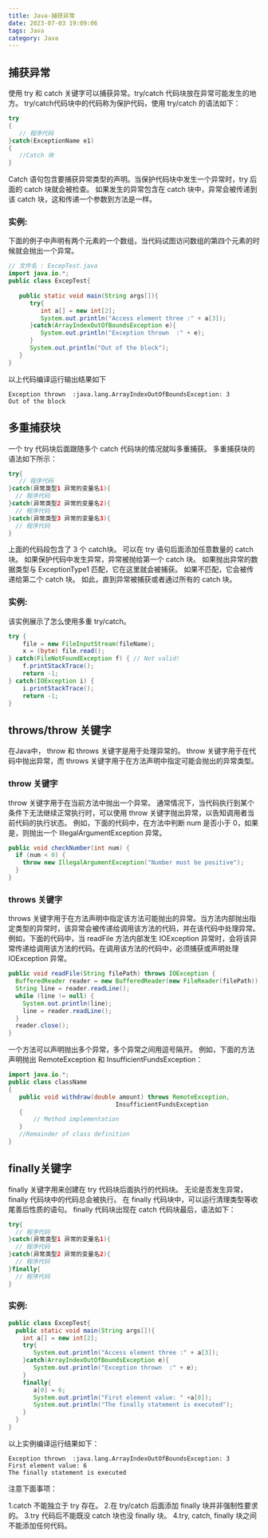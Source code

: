 ```yaml
---
title: Java-捕获异常
date: 2023-07-03 19:09:06
tags: Java
category: Java
---
```

## 捕获异常

使用 try 和 catch 关键字可以捕获异常。try/catch 代码块放在异常可能发生的地方。
try/catch代码块中的代码称为保护代码，使用 try/catch 的语法如下：
```java
try
{
   // 程序代码
}catch(ExceptionName e1)
{
   //Catch 块
}
```
Catch 语句包含要捕获异常类型的声明。当保护代码块中发生一个异常时，try 后面的 catch 块就会被检查。
如果发生的异常包含在 catch 块中，异常会被传递到该 catch 块，这和传递一个参数到方法是一样。
### 实例:
下面的例子中声明有两个元素的一个数组，当代码试图访问数组的第四个元素的时候就会抛出一个异常。
```java
// 文件名 : ExcepTest.java
import java.io.*;
public class ExcepTest{
 
   public static void main(String args[]){
      try{
         int a[] = new int[2];
         System.out.println("Access element three :" + a[3]);
      }catch(ArrayIndexOutOfBoundsException e){
         System.out.println("Exception thrown  :" + e);
      }
      System.out.println("Out of the block");
   }
}
```
以上代码编译运行输出结果如下
```
Exception thrown  :java.lang.ArrayIndexOutOfBoundsException: 3
Out of the block
```

## 多重捕获块
一个 try 代码块后面跟随多个 catch 代码块的情况就叫多重捕获。
多重捕获块的语法如下所示：
```java
try{
   // 程序代码
}catch(异常类型1 异常的变量名1){
  // 程序代码
}catch(异常类型2 异常的变量名2){
  // 程序代码
}catch(异常类型3 异常的变量名3){
  // 程序代码
}
```
上面的代码段包含了 3 个 catch块。
可以在 try 语句后面添加任意数量的 catch 块。
如果保护代码中发生异常，异常被抛给第一个 catch 块。
如果抛出异常的数据类型与 ExceptionType1 匹配，它在这里就会被捕获。
如果不匹配，它会被传递给第二个 catch 块。
如此，直到异常被捕获或者通过所有的 catch 块。
### 实例:
该实例展示了怎么使用多重 try/catch。
```java
try {
    file = new FileInputStream(fileName);
    x = (byte) file.read();
} catch(FileNotFoundException f) { // Not valid!
    f.printStackTrace();
    return -1;
} catch(IOException i) {
    i.printStackTrace();
    return -1;
}
```
## throws/throw 关键字
在Java中， throw 和 throws 关键字是用于处理异常的。
throw 关键字用于在代码中抛出异常，而 throws 关键字用于在方法声明中指定可能会抛出的异常类型。

### throw 关键字
throw 关键字用于在当前方法中抛出一个异常。
通常情况下，当代码执行到某个条件下无法继续正常执行时，可以使用 throw 关键字抛出异常，以告知调用者当前代码的执行状态。
例如，下面的代码中，在方法中判断 num 是否小于 0，如果是，则抛出一个 IllegalArgumentException 异常。
```java
public void checkNumber(int num) {
  if (num < 0) {
    throw new IllegalArgumentException("Number must be positive");
  }
}
```
### throws 关键字
throws 关键字用于在方法声明中指定该方法可能抛出的异常。当方法内部抛出指定类型的异常时，该异常会被传递给调用该方法的代码，并在该代码中处理异常。
例如，下面的代码中，当 readFile 方法内部发生 IOException 异常时，会将该异常传递给调用该方法的代码。在调用该方法的代码中，必须捕获或声明处理 IOException 异常。
```java
public void readFile(String filePath) throws IOException {
  BufferedReader reader = new BufferedReader(new FileReader(filePath));
  String line = reader.readLine();
  while (line != null) {
    System.out.println(line);
    line = reader.readLine();
  }
  reader.close();
}
```
一个方法可以声明抛出多个异常，多个异常之间用逗号隔开。
例如，下面的方法声明抛出 RemoteException 和 InsufficientFundsException：
```java
import java.io.*;
public class className
{
   public void withdraw(double amount) throws RemoteException,
                              InsufficientFundsException
   {
       // Method implementation
   }
   //Remainder of class definition
}
```
## finally关键字
finally 关键字用来创建在 try 代码块后面执行的代码块。
无论是否发生异常，finally 代码块中的代码总会被执行。
在 finally 代码块中，可以运行清理类型等收尾善后性质的语句。
finally 代码块出现在 catch 代码块最后，语法如下：
```java
try{
  // 程序代码
}catch(异常类型1 异常的变量名1){
  // 程序代码
}catch(异常类型2 异常的变量名2){
  // 程序代码
}finally{
  // 程序代码
}
```
### 实例:
```java
public class ExcepTest{
  public static void main(String args[]){
    int a[] = new int[2];
    try{
       System.out.println("Access element three :" + a[3]);
    }catch(ArrayIndexOutOfBoundsException e){
       System.out.println("Exception thrown  :" + e);
    }
    finally{
       a[0] = 6;
       System.out.println("First element value: " +a[0]);
       System.out.println("The finally statement is executed");
    }
  }
}
```
以上实例编译运行结果如下：
```
Exception thrown  :java.lang.ArrayIndexOutOfBoundsException: 3
First element value: 6
The finally statement is executed
```
注意下面事项：

1.catch 不能独立于 try 存在。
2.在 try/catch 后面添加 finally 块并非强制性要求的。
3.try 代码后不能既没 catch 块也没 finally 块。
4.try, catch, finally 块之间不能添加任何代码。